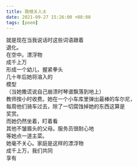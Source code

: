 ```yaml
---
title: 致相关人士
date: 2021-09-27 15:26:00 +08:00
tags: [poem]
---
```



就是现在当我说话时这些词语跟着  
退化。  
在空中。漂浮物  
成千上万  
形成一个幼儿，握紧拳头  
几十年后她将溶入的  
模型  
（当她撒谎说自己崩溃时琴谱飘落到地上）  
教师按小时收费。她在一个小车库里弹出最棒的车尔尼，  
每周他们骑车过去，除了一切腐蚀掉她的东西这算是  
奖赏。  
而她仍然坐着，盯着看  
其他不皱眉头的父母。服务员很耐心地  
等她点一道主菜。  
她毫不关心。家庭是这样的漂浮物  
成千上万，我们共同  
享有  
